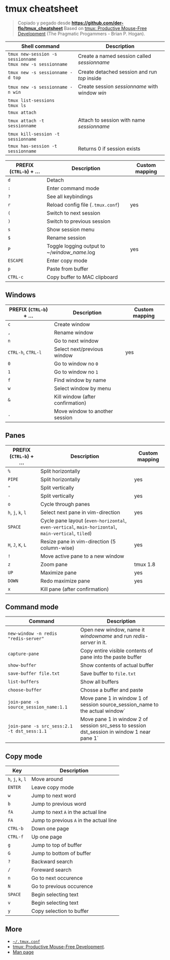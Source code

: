 # tmux cheatsheet
> Copiado y pegado desde **https://github.com/der-flo/tmux_cheatsheet**
Based on [tmux: Productive Mouse-Free Development](http://pragprog.com/book/bhtmux/tmux)
(The Pragmatic Progammers - Brian P. Hogan).

| Shell command | Description |
| --- | ---- |
| `tmux new-session -s sessionname`<br>`tmux new -s sessionname` | Create a named session called *sessionname* |
| `tmux new -s sessionname -d top` | Create detached session and run *top* inside |
| `tmux new -s sessionname -n win` | Create session *sessionname* with window *win* |
| `tmux list-sessions` <br> `tmux ls` | |
| `tmux attach` | |
| `tmux attach -t sessionname` | Attach to session with name *sessionname* |
| `tmux kill-session -t sessionname` | |
| `tmux has-session -t sessionname`| Returns 0 if session exists |


PREFIX (`CTRL-b`) + … | Description | Custom mapping
--------------------- | ----------- | --------------
`d`|Detach |
`:`|Enter command mode |
`?`|See all keybindings |
`r`| Reload config file (`.tmux.conf`)| yes
`(`| Switch to next session |
`)`| Switch to previous session |
`s`| Show session menu |
`$`| Rename session |
`P`| Toggle logging output to ~/*window_name*.log|yes
`ESCAPE`|Enter copy mode |
`p`|Paste from buffer|
`CTRL-c`|Copy buffer to MAC clipboard |


## Windows

PREFIX (`CTRL-b`) + … | Description | Custom mapping
--------------------- | ----------- | --------------
`c`| Create window |
`,`| Rename window |
`n`|Go to next window |
`CTRL-h`, `CTRL-l`|Select next/previous window|yes
`0`|Go to window no `0` |
`1`|Go to window no `1` |
`f`|Find window by name |
`w`|Select window by menu |
`&`|Kill window (after confirmation) |
`.`| Move window to another session |


## Panes

PREFIX (`CTRL-b`) + … | Description | Custom mapping
--------------------- | ----------- | --------------
`%`|Split horizontally |
`PIPE`|Split horizontally | yes
`"`|Split vertically |
`-` | Split vertically|yes
`o`|Cycle through panes |
`h`, `j`, `k`, `l`|Select next pane in vim-direction|yes
 `SPACE`|Cycle pane layout (`even-horizontal`, `even-vertical`, `main-horizontal`, `main-vertical`, `tiled`) |
`H`, `J`, `K`, `L`|Resize pane in vim-direction (5 column-wise)|yes
`!`| Move active pane to a new window |
`z`| Zoom pane | tmux 1.8
`UP`| Maximize pane | yes
`DOWN` | Redo maximize pane | yes
`x`|Kill pane (after confirmation) |

## Command mode

Command|Description
-------|-----------
`new-window -n redis "redis-server"`|Open new window, name it *windowname* and run *redis-server* in it.
`capture-pane`|Copy entire visible contents of pane into the paste buffer
`show-buffer`|Show contents of actual buffer
`save-buffer file.txt`|Save buffer to `file.txt`
`list-buffers`|Show all buffers
`choose-buffer`|Chosse a buffer and paste
`join-pane -s source_session_name:1.1`|Move pane 1 in window 1 of session source_session_name to the actual window`
`join-pane -s src_sess:2.1 -t dst_sess:1.1`|Move pane 1 in window 2 of session src_sess to session dst_session in window 1 near pane 1`

## Copy mode
Key|Description
---|-----------
`h`, `j`, `k`, `l`|Move around
`ENTER`|Leave copy mode
`w`|Jump to next word
`b`|Jump to previous word
`fA`|Jump to next `A` in the actual line
`FA`|Jump to previous `A` in the actual line
`CTRL-b`|Down one page
`CTRL-f`|Up one page
`g`|Jump to top of buffer
`G`|Jump to bottom of buffer
`?`|Backward search
`/`|Foreward search
`n`|Go to next occurence
`N`|Go to previous occurence
`SPACE`|Begin selecting text
`v`|Begin selecting text
`y`|Copy selection to buffer

## More
* [`~/.tmux.conf`](https://github.com/der-flo/dotfiles/blob/master/tmux.conf)
* [tmux: Productive Mouse-Free Development](http://pragprog.com/book/bhtmux/tmux).
* [Man page](http://www.openbsd.org/cgi-bin/man.cgi?query=tmux)
